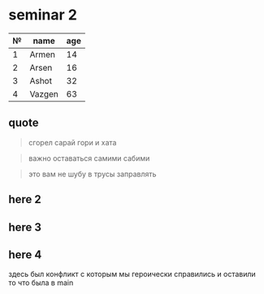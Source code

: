 # seminar 2

|№| name | age |
|-|------|-----|
 1| Armen | 14
 2|Arsen  | 16
 3| Ashot | 32
 4|Vazgen | 63

 ## quote

 > сгорел сарай гори и хата

 > важно оставаться самими сабими

 > это вам не шубу в трусы заправлять

 ## here 2
 


 ## here 3


 ## here 4

 здесь был конфликт
 с которым мы героически справились и оставили то что была в  main